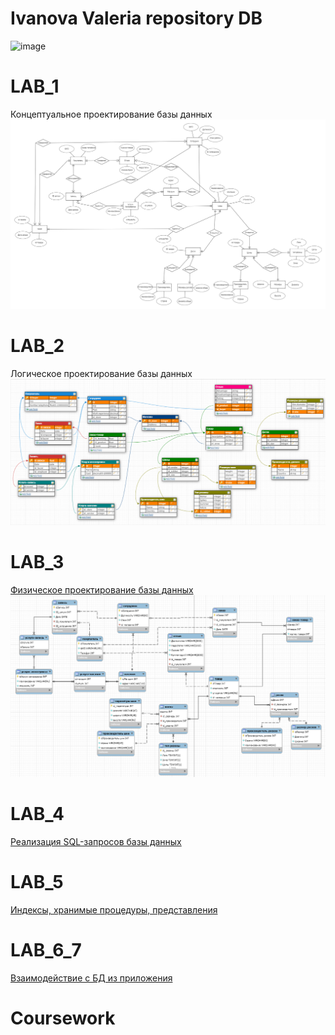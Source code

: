 # Ivanova Valeria repository DB
![image](https://apoints.ru/upload/at/cc1fe6f2d3a077b8aa7e9050202c79cf.jpg)

# LAB_1 
Концептуальное проектирование базы данных
![ссылка на картинку](image.png)
# LAB_2
Логическое проектирование базы данных
![ссылка на картинку](lab2.png)
# LAB_3
[Физическое проектирование базы данных](https://github.com/ValeriaIvanova/Service_/tree/master/lab%203)
![ссылка на картинку](LAB3.png)
# LAB_4
[Реализация SQL-запросов базы данных](https://github.com/ValeriaIvanova/Service_/blob/master/LAB4.sql)
# LAB_5
[Индексы, хранимые процедуры, представления](https://github.com/ValeriaIvanova/Service_/blob/master/lab5.sql)

# LAB_6_7
[Взаимодействие с БД из приложения](https://github.com/ValeriaIvanova/Service_/tree/master/lab%206-7/tireshop-master/tireshop-master)
# Coursework
